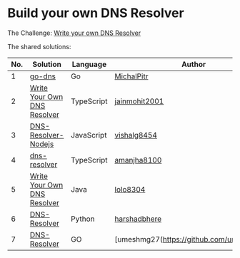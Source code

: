# Build your own DNS Resolver

The Challenge: [Write your own DNS Resolver](https://codingchallenges.fyi/challenges/challenge-dns-resolver)

The shared solutions:

| No. | Solution | Language | Author |
|-----|----------|----------|--------|
| 1 | [go-dns](https://github.com/MichalPitr/go-dns) | Go | [MichalPitr](https://github.com/MichalPitr) |
| 2 | [Write Your Own DNS Resolver](https://github.com/jainmohit2001/coding-challenges/tree/master/src/22) | TypeScript | [jainmohit2001](https://github.com/jainmohit2001) |
| 3 | [DNS-Resolver-Nodejs](https://github.com/vishalg8454/DNS-Resolver-Nodejs/tree/master) | JavaScript | [vishalg8454](https://github.com/vishalg8454) |
| 4 | [dns-resolver](https://github.com/amanjha8100/dns-resolver) | TypeScript | [amanjha8100](https://github.com/amanjha8100) |
| 5 | [Write Your Own DNS Resolver](https://github.com/lolo8304/coding-challenge/tree/main/no-22) | Java | [lolo8304](https://github.com/lolo8304) |
| 6 | [DNS-Resolver](https://github.com/harshadbhere/DNS-Resolver) | Python | [harshadbhere](https://github.com/harshadbhere) |
| 7 | [DNS-Resolver](https://github.com/umeshmg27/DNS-Resolver)  | GO | [umeshmg27(https://github.com/umeshmg27) |

